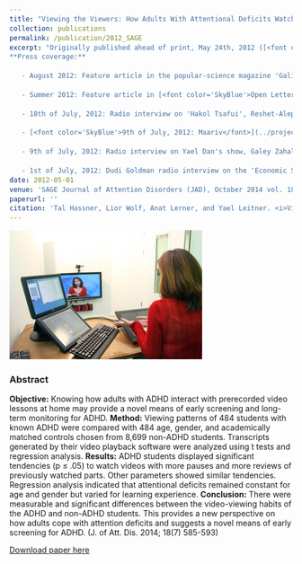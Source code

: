 ```yaml
---
title: "Viewing the Viewers: How Adults With Attentional Deficits Watch Educational Videos"
collection: publications
permalink: /publication/2012_SAGE
excerpt: "Originally published ahead of print, May 24th, 2012 ([<font color='SkyBlue'><i>Paper at SAGE</i></font>](http://journals.sagepub.com/doi/abs/10.1177/1087054712443703))<br/><br/>[<font color='SkyBlue'><i>Download paper</i></font>](../projects/ADHD/2012_SAGE.pdf)<br/></br>
**Press coverage:**

   - August 2012: Feature article in the popular-science magazine 'Galileo', issue 168, in Hebrew.
   
   - Summer 2012: Feature article in [<font color='SkyBlue'>Open Letter</font>](https://www.openu.ac.il/newsletter-eng/previous.html), The Open University of Israel magazine. [<font color='SkyBlue'>Available online</font>](https://www.openu.ac.il/newsletter-eng/2012-1/video.html).
   
   - 18th of July, 2012: Radio interview on 'Hakol Tsafui', Reshet-Aleph, in Hebrew.
   
   - [<font color='SkyBlue'>9th of July, 2012: Maariv</font>](../projects/ADHD/Maariv_July_9th_2012s.jpg) (One of the two largest daily newspapers in Israel), in Hebrew.
   
   - 9th of July, 2012: Radio interview on Yael Dan's show, Galey Zahal, in Hebrew.
   
   - 1st of July, 2012: Dudi Goldman radio interview on the 'Economic Show', Galey Zahal, in Hebrew."
date: 2012-05-01
venue: 'SAGE Journal of Attention Disorders (JAD), October 2014 vol. 18 no. 7, pp. 585-593'
paperurl: ''
citation: 'Tal Hassner, Lior Wolf, Anat Lerner, and Yael Leitner. <i>Viewing the Viewers: How Adults With Attentional Deficits Watch Educational Videos.</i> SAGE Journal of Attention Disorders (JAD), October 2014 vol. 18 no. 7, pp. 585-593'
---
```


<img src='../projects/ADHD/ADHD - Icon.jpg'>

### Abstract
**Objective:** Knowing how adults with ADHD interact with prerecorded video lessons at home may provide a novel means of early screening and long-term monitoring for ADHD. **Method:** Viewing patterns of 484 students with known ADHD were compared with 484 age, gender, and academically matched controls chosen from 8,699 non-ADHD students. Transcripts generated by their video playback software were analyzed using t tests and regression analysis. **Results:** ADHD students displayed significant tendencies (p ≤ .05) to watch videos with more pauses and more reviews of previously watched parts. Other parameters showed similar tendencies. Regression analysis indicated that attentional deficits remained constant for age and gender but varied for learning experience. **Conclusion:** There were measurable and significant differences between the video-viewing habits of the ADHD and non-ADHD students. This provides a new perspective on how adults cope with attention deficits and suggests a novel means of early screening for ADHD. (J. of Att. Dis. 2014; 18(7) 585-593) 


[Download paper here](../projects/ADHD/2012_SAGE.pdf)

